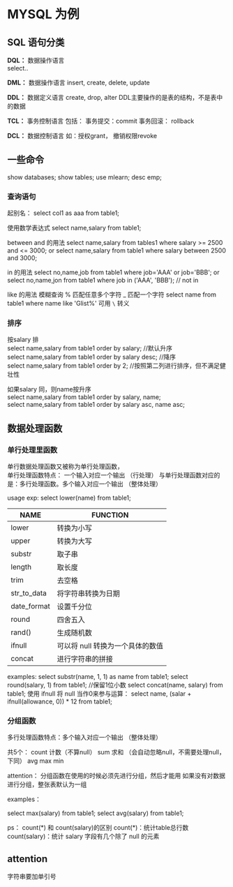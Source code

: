 # MYSQL 为例

## SQL 语句分类

**DQL：** 
	数据操作语言  
	select..

**DML：** 
	数据操作语言 
	insert, create, delete, update 
 
**DDL：** 
	数据定义语言 
	create, drop, alter
	DDL主要操作的是表的结构，不是表中的数据

**TCL：** 
	事务控制语言
	包括：
		事务提交：commit 
		事务回滚： rollback 

**DCL：** 
	数据控制语言
	如：授权grant， 撤销权限revoke


## 一些命令

show databases;
show tables;
use mlearn;
desc emp;

### 查询语句

起别名：
select col1 as aaa from table1;

使用数学表达式
select name,salary from table1;

between and 的用法
select name,salary from tables1 where  salary >= 2500 and <= 3000;
or
select name,salary from table1 where salary between 2500 and 3000;

in 的用法
select no,name,job from table1 where job='AAA' or job='BBB';
or 
select no,name,jon from table1 where job in ('AAA', 'BBB');
// not in

like 的用法
模糊查询
% 匹配任意多个字符
\_  匹配一个字符
select name from table1 where name like 'Glist%'
可用 `\` 转义

### 排序

按salary 排  
select name,salary from table1 order by salary;    //默认升序  
select name,salary from table1 order by salary desc;    //降序  
select name,salary from table1 order by 2;           //按照第二列进行排序，但不满足健壮性  

如果salary 同，则name按升序  
select name,salary from table1 order by salary, name;  
select name,salary from table1 order by salary asc, name asc;  


## 数据处理函数

### 单行处理里函数

单行数据处理函数又被称为单行处理函数，  
单行处理函数特点： 一个输入对应一个输出  （行处理）
与单行处理函数对应的是：多行处理函数。多个输入对应一个输出 （整体处理）  

usage exp:
select lower(name) from table1;

| NAME | FUNCTION |
| ---- | ---- |
| lower | 转换为小写 |
| upper | 转换为大写 |
| substr | 取子串 |
| length | 取长度 |
| trim | 去空格 |
| str_to_data | 将字符串转换为日期 |
| date_format | 设置千分位 |
| round | 四舍五入 |
| rand() | 生成随机数 |
| ifnull | 可以将 null 转换为一个具体的数值 |
| concat | 进行字符串的拼接 |

examples:
select substr(name, 1, 1) as name from table1;
select round(salary, 1) from table1;       //保留1位小数
select concat(name, salary) from table1;
使用 ifnull 将 null 当作0来参与运算：
select name, (salar + ifnull(allowance, 0)) * 12 from table1;

### 分组函数

多行处理函数特点：多个输入对应一个输出 （整体处理）  

共5个：
	count  计数（不算null）
	sum     求和 （会自动忽略null，不需要处理null，下同）
	avg
	max
	min

attention：
	分组函数在使用的时候必须先进行分组，然后才能用
	如果没有对数据进行分组，整张表默认为一组

examples：

select max(salary) from table1;
select avg(salary) from table1;

ps：
count(\*) 和 count(salary)的区别
count(\*)：统计table总行数
count(salary)：统计 salary 字段有几个除了 null 的元素







## attention

字符串要加单引号
